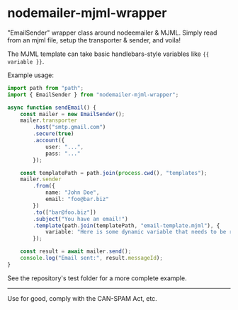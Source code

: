 # nodemailer-mjml-wrapper

"EmailSender" wrapper class around nodeemailer & MJML. Simply read from an mjml file, setup the transporter & sender, and voila!

The MJML template can take basic handlebars-style variables like `{{ variable }}`.

Example usage:

```typescript
import path from "path";
import { EmailSender } from "nodemailer-mjml-wrapper";

async function sendEmail() {
    const mailer = new EmailSender();
    mailer.transporter
        .host("smtp.gmail.com")
        .secure(true)
        .account({
            user: "...",
            pass: "..."
        });

    const templatePath = path.join(process.cwd(), "templates");
    mailer.sender
        .from({
            name: "John Doe",
            email: "foo@bar.biz"
        })
        .to(["bar@foo.biz"])
        .subject("You have an email!")
        .template(path.join(templatePath, "email-template.mjml"), {
            variable: "Here is some dynamic variable that needs to be replaced",
        });

    const result = await mailer.send();
    console.log("Email sent:", result.messageId);
}
```

See the repository's test folder for a more complete example.

---

Use for good, comply with the CAN-SPAM Act, etc.
